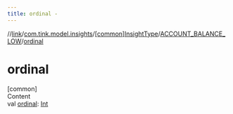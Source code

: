 ```yaml
---
title: ordinal -
---
```

//[link](../../../index.md)/[com.tink.model.insights](../../index.md)/[[common]InsightType](../index.md)/[ACCOUNT_BALANCE_LOW](index.md)/[ordinal](ordinal.md)



# ordinal  
[common]  
Content  
val [ordinal](ordinal.md): [Int](https://kotlinlang.org/api/latest/jvm/stdlib/kotlin/-int/index.html)  



